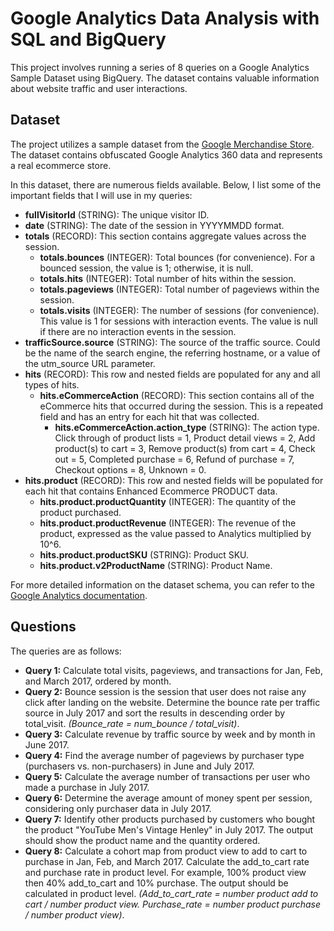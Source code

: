 # Google Analytics Data Analysis with SQL and BigQuery

This project involves running a series of 8 queries on a Google Analytics Sample Dataset using BigQuery. The dataset contains valuable information about website traffic and user interactions.

## Dataset

The project utilizes a sample dataset from the [Google Merchandise Store](https://www.googlemerchandisestore.com/shop.axd/Home?utm_source=Partners&utm_medium=affiliate&utm_campaign=Data%20Share%20Promo). The dataset contains obfuscated Google Analytics 360 data and represents a real ecommerce store.

In this dataset, there are numerous fields available. Below, I list some of the important fields that I will use in my queries:

- **fullVisitorId** (STRING): The unique visitor ID.
- **date** (STRING): The date of the session in YYYYMMDD format.
- **totals** (RECORD): This section contains aggregate values across the session.
  - **totals.bounces** (INTEGER): Total bounces (for convenience). For a bounced session, the value is 1; otherwise, it is null.
  - **totals.hits** (INTEGER): Total number of hits within the session.
  - **totals.pageviews** (INTEGER): Total number of pageviews within the session.
  - **totals.visits** (INTEGER): The number of sessions (for convenience). This value is 1 for sessions with interaction events. The value is null if there are no interaction events in the session.
- **trafficSource.source** (STRING): The source of the traffic source. Could be the name of the search engine, the referring hostname, or a value of the utm_source URL parameter.
- **hits** (RECORD): This row and nested fields are populated for any and all types of hits.
  - **hits.eCommerceAction** (RECORD): This section contains all of the eCommerce hits that occurred during the session. This is a repeated field and has an entry for each hit that was collected.
    - **hits.eCommerceAction.action_type** (STRING): The action type. Click through of product lists = 1, Product detail views = 2, Add product(s) to cart = 3, Remove product(s) from cart = 4, Check out = 5, Completed purchase = 6, Refund of purchase = 7, Checkout options = 8, Unknown = 0.
- **hits.product** (RECORD): This row and nested fields will be populated for each hit that contains Enhanced Ecommerce PRODUCT data.
  - **hits.product.productQuantity** (INTEGER): The quantity of the product purchased.
  - **hits.product.productRevenue** (INTEGER): The revenue of the product, expressed as the value passed to Analytics multiplied by 10^6.
  - **hits.product.productSKU** (STRING): Product SKU.
  - **hits.product.v2ProductName** (STRING): Product Name.

For more detailed information on the dataset schema, you can refer to the [Google Analytics documentation](https://support.google.com/analytics/answer/3437719?hl=en).

## Questions

The queries are as follows:

- **Query 1:** Calculate total visits, pageviews, and transactions for Jan, Feb, and March 2017, ordered by month.
- **Query 2:** Bounce session is the session that user does not raise any click after landing on the website. Determine the bounce rate per traffic source in July 2017 and sort the results in descending order by total_visit. *(Bounce_rate = num_bounce / total_visit)*.
- **Query 3:** Calculate revenue by traffic source by week and by month in June 2017.
- **Query 4:** Find the average number of pageviews by purchaser type (purchasers vs. non-purchasers) in June and July 2017.
- **Query 5:** Calculate the average number of transactions per user who made a purchase in July 2017.
- **Query 6:** Determine the average amount of money spent per session, considering only purchaser data in July 2017.
- **Query 7:** Identify other products purchased by customers who bought the product "YouTube Men's Vintage Henley" in July 2017. The output should show the product name and the quantity ordered.
- **Query 8:** Calculate a cohort map from product view to add to cart to purchase in Jan, Feb, and March 2017. Calculate the add_to_cart rate and purchase rate in product level. For example, 100% product view then 40% add_to_cart and 10% purchase. The output should be calculated in product level. *(Add_to_cart_rate = number product  add to cart / number product view. Purchase_rate = number product purchase / number product view)*.
